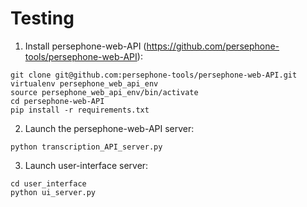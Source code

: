 # Testing

1. Install persephone-web-API (https://github.com/persephone-tools/persephone-web-API):
```
git clone git@github.com:persephone-tools/persephone-web-API.git
virtualenv persephone_web_api_env
source persephone_web_api_env/bin/activate
cd persephone-web-API
pip install -r requirements.txt
```

2. Launch the persephone-web-API server:
```
python transcription_API_server.py
```

3. Launch user-interface server:
```
cd user_interface
python ui_server.py
```

